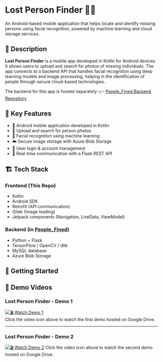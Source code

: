 # Lost Person Finder 👤📱

An Android-based mobile application that helps locate and identify missing persons using facial recognition, powered by machine learning and cloud storage services.

## 📱 Description

**Lost Person Finder** is a mobile app developed in Kotlin for Android devices. It allows users to upload and search for photos of missing individuals. The app connects to a backend API that handles facial recognition using deep learning models and image processing, helping in the identification of people through secure cloud-based technologies.

The backend for this app is hosted separately:
👉 [People_Fined Backend Repository](https://github.com/AhmedYossry552/People_Fined)

## 🧠 Key Features

- 📲 Android mobile application developed in Kotlin
- 📸 Upload and search for person photos
- 🧠 Facial recognition using machine learning
- ☁️ Secure image storage with Azure Blob Storage
- 🔐 User login & account management
- 🔄 Real-time communication with a Flask REST API

## 🏗️ Tech Stack

### Frontend (This Repo)
- Kotlin
- Android SDK
- Retrofit (API communication)
- Glide (Image loading)
- Jetpack components (Navigation, LiveData, ViewModel)

### Backend (in [People_Fined](https://github.com/AhmedYossry552/People_Fined))
- Python + Flask
- TensorFlow / OpenCV / dlib
- MySQL database
- Azure Blob Storage

## 🚀 Getting Started

## 🎥 Demo Videos

### Lost Person Finder - Demo 1  
[![🎬 Watch Demo 1](https://img.icons8.com/ios-filled/50/000000/video.png)](https://drive.google.com/file/d/1fqy8dgM7804xNEaPJk4ev8kXVkgoilPP/view?usp=sharing)   
Click the video icon above to watch the first demo hosted on Google Drive.

---

### Lost Person Finder - Demo 2  
[![🎬 Watch Demo 2](https://img.icons8.com/ios-filled/50/000000/video.png)](https://drive.google.com/file/d/1s26i1Nz3Ad8jE5vIPtOUmYdhK4XjAe6k/view?usp=drive_link) 
Click the video icon above to watch the second demo hosted on Google Drive.

